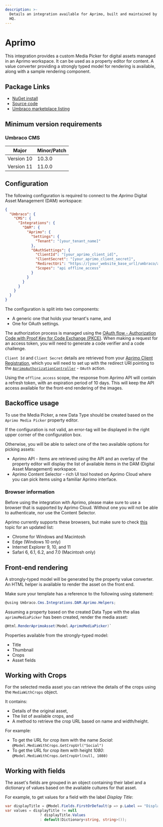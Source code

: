 ```yaml
---
description: >-
  Details an integration available for Aprimo, built and maintained by Umbraco
  HQ.
---
```


# Aprimo

This integration provides a custom Media Picker for digital assets managed in an Aprimo workspace. It can be used as a property editor for content. A value converter providing a strongly typed model for rendering is available, along with a sample rendering component.

## Package Links

* [NuGet install](https://www.nuget.org/packages/Umbraco.Cms.Integrations.DAM.Aprimo)
* [Source code](https://github.com/umbraco/Umbraco.Cms.Integrations/tree/main/src/Umbraco.Cms.Integrations.DAM.Aprimo)
* [Umbraco marketplace listing](https://marketplace.umbraco.com/package/umbraco.cms.integrations.dam.aprimo)

## Minimum version requirements

### Umbraco CMS

| Major      | Minor/Patch |
| ---------- | ----------- |
| Version 10 | 10.3.0      |
| Version 11 | 11.0.0      |

## Configuration

The following configuration is required to connect to the _Aprimo_ Digital Asset Management (DAM) workspace:

```json
{
  "Umbraco": {
    "CMS": {
      "Integrations": {
        "DAM": {
          "Aprimo": {
            "Settings": {
              "Tenant": "[your_tenant_name]"
            },
            "OAuthSettings": {
              "ClientId": "[your_aprimo_client_id]",
              "ClientSecret": "[your_aprimo_client_secret]",
              "RedirectUri": "https://[your_website_base_url]/umbraco/api/aprimoauthorization/oauth",
              "Scopes": "api offline_access"
            }
          }
        }
      }
    }
  }
}
```

The configuration is split into two components:

* A generic one that holds your tenant's name, and
* One for OAuth settings.

The authorization process is managed using the [OAuth flow - Authorization Code with Proof Key for Code Exchange (PKCE)](https://developers.aprimo.com/marketing-operations/rest-api/authorization/#module7). When making a request for an access token, you will need to generate a code verifier and a code challenge.

`Client Id` and `Client Secret` details are retrieved from your [Aprimo Client Registration](https://developers.aprimo.com/marketing-operations/rest-api/authorization/#module2), which you will need to set up with the redirect URI pointing to the [`AprimoAuthorizationController`](https://github.com/umbraco/Umbraco.Cms.Integrations/blob/feature/aprimo-integration/src/Umbraco.Cms.Integrations.DAM.Aprimo/Controllers/AprimoAuthorizationController.cs) - `OAuth` action.

Using the `offline_access` scope, the response from Aprimo API will contain a refresh token, with an expiration period of 10 days. This will keep the API access available for the front-end rendering of the images.

## Backoffice usage

To use the Media Picker, a new Data Type should be created based on the `Aprimo Media Picker` property editor.

If the configuration is not valid, an error-tag will be displayed in the right upper corner of the configuration box.

Otherwise, you will be able to select one of the two available options for picking assets:

* Aprimo API - items are retrieved using the API and an overlay of the property editor will display the list of available items in the DAM (Digital Asset Management) workspace.
* Aprimo Content Selector - rich UI tool hosted on Aprimo Cloud where you can pick items using a familiar Aprimo interface.

### Browser information

Before using the integration with Aprimo, please make sure to use a browser that is supported by Aprimo Cloud. Without one you will not be able to authenticate, nor use the Content Selector.

Aprimo currently supports these browsers, but make sure to check [this](https://help.aprimo.com/Content/Marketing\_Operations\_Help/aprimo\_basics/browsers\_configuring\_concept.html) topic for an updated list:

* Chrome for Windows and Macintosh
* Edge (Windows 10 only)
* Internet Explorer 9, 10, and 11
* Safari 6, 6.1, 6.2, and 7.0 (Macintosh only)

## Front-end rendering

A strongly-typed model will be generated by the property value converter. An HTML helper is available to render the asset on the front end.

Make sure your template has a reference to the following using statement:

```csharp
@using Umbraco.Cms.Integrations.DAM.Aprimo.Helpers;
```

Assuming a property based on the created Data Type with the alias `aprimoMediaPicker` has been created, render the media asset:

```csharp
@Html.RenderAprimoAsset(Model.AprimoMediaPicker)`
```

Properties available from the strongly-typed model:

* Title
* Thumbnail
* Crops
* Asset fields

## Working with Crops

For the selected media asset you can retrieve the details of the crops using the `MediaWithCrops` object.

It contains:

* Details of the original asset,
* The list of available crops, and
* A method to retrieve the crop URL based on name and width/height.

For example:

* To get the URL for crop item with the name _Social_: `@Model.MediaWithCrops.GetCropUrl("Social")`
* To get the URL for crop item with height _1080_: `@Model.MediaWithCrops.GetCropUrl(null, 1080)`

## Working with fields

The asset's fields are grouped in an object containing their label and a dictionary of values based on the available cultures for that asset.

For example, to get values for a field with the label _Display Title_:

```csharp
var displayTitle = @Model.Fields.FirstOrDefault(p => p.Label == "Display Title");
var values = displayTitle != null
                ? displayTitle.Values 
                : default(Dictionary<string, string>());
```
